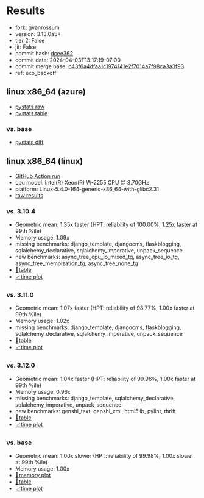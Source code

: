 # Results

- fork: gvanrossum
- version: 3.13.0a5+
- tier 2: False
- jit: False
- commit hash: [dcee362](https://github.com/gvanrossum/cpython/commit/dcee362)
- commit date: 2024-04-03T13:17:19-07:00
- commit merge base: [c43f6a4dfaa1c1974141e2f7014a7f98ca3a3f93](https://github.com/gvanrossum/cpython/commit/c43f6a4dfaa1c1974141e2f7014a7f98ca3a3f93)
- ref: exp_backoff

## linux x86_64 (azure)

- [pystats raw](bm-20240403-azure-x86_64-gvanrossum-exp_backoff-3.13.0a5%2B-dcee362-pystats.json)
- [pystats table](bm-20240403-azure-x86_64-gvanrossum-exp_backoff-3.13.0a5%2B-dcee362-pystats.md)

### vs. base

- [pystats diff](bm-20240403-azure-x86_64-gvanrossum-exp_backoff-3.13.0a5%2B-dcee362-pystats-vs-base.md)

## linux x86_64 (linux)

- [GitHub Action run](https://github.com/faster-cpython/benchmarking/actions/runs/8545294214)
- cpu model: Intel(R) Xeon(R) W-2255 CPU @ 3.70GHz
- platform: Linux-5.4.0-164-generic-x86_64-with-glibc2.31
- [raw results](bm-20240403-linux-x86_64-gvanrossum-exp_backoff-3.13.0a5%2B-dcee362.json)

### vs. 3.10.4

- Geometric mean: 1.35x faster (HPT: reliability of 100.00%, 1.25x faster at 99th %ile)
- Memory usage: 1.09x
- missing benchmarks: django_template, djangocms, flaskblogging, sqlalchemy_declarative, sqlalchemy_imperative, unpack_sequence
- new benchmarks: async_tree_cpu_io_mixed_tg, async_tree_io_tg, async_tree_memoization_tg, async_tree_none_tg
- [📄table](bm-20240403-linux-x86_64-gvanrossum-exp_backoff-3.13.0a5%2B-dcee362-vs-3.10.4.md)
- [📈time plot](bm-20240403-linux-x86_64-gvanrossum-exp_backoff-3.13.0a5%2B-dcee362-vs-3.10.4.png)

### vs. 3.11.0

- Geometric mean: 1.07x faster (HPT: reliability of 98.77%, 1.00x faster at 99th %ile)
- Memory usage: 1.02x
- missing benchmarks: django_template, djangocms, flaskblogging, sqlalchemy_declarative, sqlalchemy_imperative, unpack_sequence
- [📄table](bm-20240403-linux-x86_64-gvanrossum-exp_backoff-3.13.0a5%2B-dcee362-vs-3.11.0.md)
- [📈time plot](bm-20240403-linux-x86_64-gvanrossum-exp_backoff-3.13.0a5%2B-dcee362-vs-3.11.0.png)

### vs. 3.12.0

- Geometric mean: 1.04x faster (HPT: reliability of 99.96%, 1.00x faster at 99th %ile)
- Memory usage: 0.96x
- missing benchmarks: django_template, sqlalchemy_declarative, sqlalchemy_imperative, unpack_sequence
- new benchmarks: genshi_text, genshi_xml, html5lib, pylint, thrift
- [📄table](bm-20240403-linux-x86_64-gvanrossum-exp_backoff-3.13.0a5%2B-dcee362-vs-3.12.0.md)
- [📈time plot](bm-20240403-linux-x86_64-gvanrossum-exp_backoff-3.13.0a5%2B-dcee362-vs-3.12.0.png)

### vs. base

- Geometric mean: 1.00x slower (HPT: reliability of 99.98%, 1.00x slower at 99th %ile)
- Memory usage: 1.00x
- [🧠memory plot](bm-20240403-linux-x86_64-gvanrossum-exp_backoff-3.13.0a5%2B-dcee362-vs-base-mem.png)
- [📄table](bm-20240403-linux-x86_64-gvanrossum-exp_backoff-3.13.0a5%2B-dcee362-vs-base.md)
- [📈time plot](bm-20240403-linux-x86_64-gvanrossum-exp_backoff-3.13.0a5%2B-dcee362-vs-base.png)

